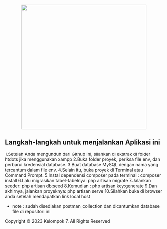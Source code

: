 <p align="center"><img src="https://res.cloudinary.com/dtfbvvkyp/image/upload/v1566331377/laravel-logolockup-cmyk-red.svg" width="400"></p>

## Langkah-langkah untuk menjalankan Aplikasi ini 

1.Setelah Anda mengunduh dari Github ini, silahkan di ekstrak di folder htdots jika menggunakan xampp
2.Buka folder proyek, periksa file env, dan perbarui kredensial database.
3.Buat database MySQL dengan nama yang tercantum dalam file env.
4.Selain itu, buka proyek di Terminal atau Command Prompt.
5.Instal dependensi composer pada terminal : composer install
6.Lalu migrasikan tabel-tabelnya: php artisan migrate
7.Jalankan seeder: php artisan db:seed
8.Kemudian : php artisan key:generate
9.Dan akhirnya, jalankan proyeknya: php artisan serve
10.Silahkan buka di browser anda setelah mendapatkan link local host


-   note : sudah disediakan postman_collection dan dicantumkan database file di repositori ini

Copyright © 2023 Kelompok 7. All Rights Reserved

